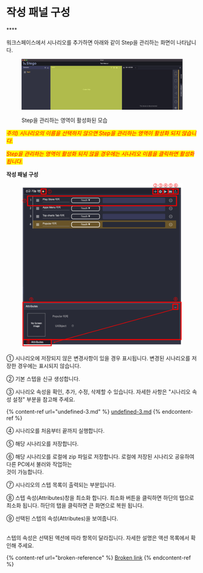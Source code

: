 # 작성 패널 구성

&#x20;****&#x20;

워크스페이스에서 시나리오를 추가하면 아래와 같이 Step을 관리하는 화면이 나타납니다.

<figure><img src="../.gitbook/assets/image (74).png" alt=""><figcaption><p>Step을 관리하는 영역이 활성화된 모습</p></figcaption></figure>

_<mark style="color:red;">주의) 시나리오의 이름을 선택하지 않으면 Step을 관리하는 영역이 활성화 되지 않습니다.</mark>_

&#x20;        _<mark style="color:red;">Step을 관리하는 영역이 활성화 되지 않을 경우에는 시나리오 이름을 클릭하면 활성화 됩니다.</mark>_

**작성 패널 구성**

<figure><img src="../.gitbook/assets/image (173).png" alt=""><figcaption></figcaption></figure>

① 시나리오에 저장되지 않은 변경사항이 있을 경우 표시됩니다. 변경된 시나리오를 저장한 경우에는 표시되지 않습니다.

② 기본 스텝을 신규 생성합니다.

③ 시나리오 속성을 확인, 추가, 수정, 삭제할 수 있습니다. 자세한 사항은 "시나리오 속성 설정" 부분을 참고해 주세요.

{% content-ref url="undefined-3.md" %}
[undefined-3.md](undefined-3.md)
{% endcontent-ref %}

④ 시나리오를 처음부터 끝까지 실행합니다.

⑤ 해당 시나리오를 저장합니다.

⑥ 해당 시나리오를 로컬에 zip 파일로 저장합니다. 로컬에 저장된 시나리오 공유하여 다른 PC에서 불러와 작업하는   \
&#x20;     것이 가능합니다.

⑦ 시나리오의 스텝 목록이 출력되는 부분입니다.

⑧ 스텝 속성(Attributes)창을 최소화 합니다. 최소화 버튼을 클릭하면 하단의 탭으로 최소화 됩니다. 하단의 탭을 클릭하면 큰 화면으로 복원 됩니다.

⑨ 선택된 스텝의 속성(Attributes)을 보여줍니다.

\
스텝의 속성은 선택된 액션에 따라 항목이 달라집니다. 자세한 설명은 액션 목록에서 확인해 주세요.

{% content-ref url="broken-reference" %}
[Broken link](broken-reference)
{% endcontent-ref %}

